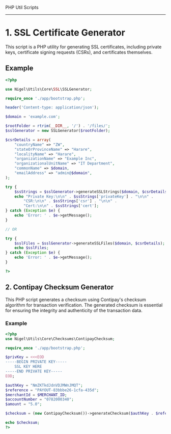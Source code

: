 PHP Util Scripts

---

# 1. SSL Certificate Generator

This script is a PHP utility for generating SSL certificates, including private keys, certificate signing requests (CSRs), and certificates themselves.

## Example

```php
<?php

use Nigel\Utils\Core\SSL\SSLGenerator;

require_once './app/bootstrap.php';

header('Content-type: application/json');

$domain = 'example.com';

$rootFolder = rtrim(__DIR__, '/') . '/files/';
$sslGenerator = new SSLGenerator($rootFolder);

$csrDetails = array(
    "countryName" => "ZW",
    "stateOrProvinceName" => "Harare",
    "localityName" => "Harare",
    "organizationName" => "Example Inc",
    "organizationalUnitName" => "IT Department",
    "commonName" => $domain,
    "emailAddress" => "admin@$domain",
);

try {
    $ssStrings = $sslGenerator->generateSSLStrings($domain, $csrDetails);
    echo "Private Key:\n\n" . $ssStrings['privateKey'] . "\n\n" .
        "CSR:\n\n" . $ssStrings['csr'] . "\n\n" .
        "Cert:\n\n" . $ssStrings['cert'];
} catch (Exception $e) {
    echo 'Error: ' . $e->getMessage();
}

// OR

try {
    $sslFiles = $sslGenerator->generateSSLFiles($domain, $csrDetails);
    echo $sslFiles;
} catch (Exception $e) {
    echo 'Error: ' . $e->getMessage();
}

?>
```

## 2. Contipay Checksum Generator

This PHP script generates a checksum using Contipay's checksum algorithm for transaction verification. The generated checksum is essential for ensuring the integrity and authenticity of the transaction data.

### Example

```php
<?php
use Nigel\Utils\Core\Checksums\ContipayChecksum;

require_once './app/bootstrap.php';

$privKey = <<<EOD
-----BEGIN PRIVATE KEY-----
    SSL KEY HERE
-----END PRIVATE KEY-----
EOD;

$authKey = "NmZKTkdJdnVDJMWnJMQT";
$reference = "PAYOUT-83bbbe26-1cfa-435d";
$merchantId = $MERCHANT_ID;
$accountNumber = "0782000340";
$amount = "5.0";

$checksum = (new ContipayChecksum())->generateChecksum($authKey . $reference . $merchantId . $accountNumber . $amount, true, openssl_get_privatekey($privKey, ""));

echo $checksum;
?>
```
